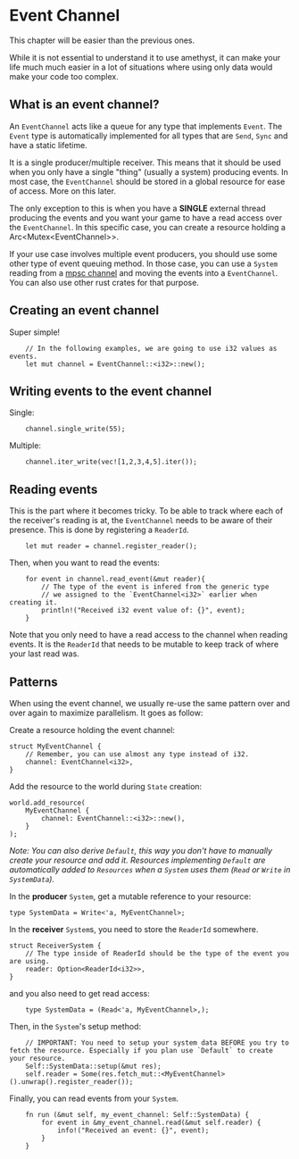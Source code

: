 # Event Channel

This chapter will be easier than the previous ones. 

While it is not essential to understand it to use amethyst, it can make your life much much easier in a lot of situations where using only data would make your code too complex.

## What is an event channel?

An `EventChannel` acts like a queue for any type that implements `Event`.
The `Event` type is automatically implemented for all types that are `Send`, `Sync` and have a static lifetime.

It is a single producer/multiple receiver. This means that it should be used when you only have a single "thing" (usually a system) producing events.
In most case, the `EventChannel` should be stored in a global resource for ease of access. More on this later.


The only exception to this is when you have a **SINGLE** external thread producing the events and you want your game to have a read access over the `EventChannel`.
In this specific case, you can create a resource holding a Arc<Mutex<EventChannel<T>>>.

If your use case involves multiple event producers, you should use some other type of event queuing method.
In those case, you can use a `System` reading from a [mpsc channel](https://doc.rust-lang.org/std/sync/mpsc/) and moving the events into a `EventChannel`.
You can also use other rust crates for that purpose.

## Creating an event channel

Super simple!

```rust,ignore
    // In the following examples, we are going to use i32 values as events.
    let mut channel = EventChannel::<i32>::new();
```

## Writing events to the event channel

Single: 
```rust,ignore
    channel.single_write(55);
```

Multiple: 
```rust,ignore
    channel.iter_write(vec![1,2,3,4,5].iter());
```

## Reading events

This is the part where it becomes tricky.
To be able to track where each of the receiver's reading is at, the `EventChannel` needs to be aware of their presence.
This is done by registering a `ReaderId`.

```rust,ignore
    let mut reader = channel.register_reader();
```

Then, when you want to read the events:

```rust,ignore
    for event in channel.read_event(&mut reader){
        // The type of the event is infered from the generic type
        // we assigned to the `EventChannel<i32>` earlier when creating it.
        println!("Received i32 event value of: {}", event);
    }
```
Note that you only need to have a read access to the channel when reading events.
It is the `ReaderId` that needs to be mutable to keep track of where your last read was.

## Patterns

When using the event channel, we usually re-use the same pattern over and over again to maximize parallelism.
It goes as follow:

Create a resource holding the event channel:
```rust,ignore
struct MyEventChannel {
    // Remember, you can use almost any type instead of i32.
    channel: EventChannel<i32>,
}
```

Add the resource to the world during `State` creation:
```rust,ignore
world.add_resource(
    MyEventChannel {
        channel: EventChannel::<i32>::new(),
    }
);
```
_Note: You can also derive `Default`, this way you don't have to manually create your resource and add it. Resources implementing `Default` are automatically added to `Resources` when a `System` uses them (`Read` or `Write` in `SystemData`)._

In the **producer** `System`, get a mutable reference to your resource:
```rust,ignore
type SystemData = Write<'a, MyEventChannel>;
```

In the **receiver** `System`s, you need to store the `ReaderId` somewhere.
```rust,ignore
struct ReceiverSystem {
    // The type inside of ReaderId should be the type of the event you are using.
    reader: Option<ReaderId<i32>>,
}
```
and you also need to get read access:
```rust,ignore
    type SystemData = (Read<'a, MyEventChannel>,);
```

Then, in the `System`'s setup method:
```rust,ignore
    // IMPORTANT: You need to setup your system data BEFORE you try to fetch the resource. Especially if you plan use `Default` to create your resource.
    Self::SystemData::setup(&mut res);
    self.reader = Some(res.fetch_mut::<MyEventChannel>().unwrap().register_reader());
```

Finally, you can read events from your `System`.
```rust,ignore
    fn run (&mut self, my_event_channel: Self::SystemData) {
        for event in &my_event_channel.read(&mut self.reader) {
            info!("Received an event: {}", event);
        }
    }
```
